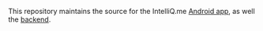 This repository maintains the source for the IntelliQ.me [Android app](https://github.com/IntelliQ/Android/tree/master/IntelliQ/mobile/src/main/java/com/steppschuh/intelliq), as well the [backend](https://github.com/IntelliQ/Android/tree/master/IntelliQ/backend/src/main/java/com/intelliq/appengine).
